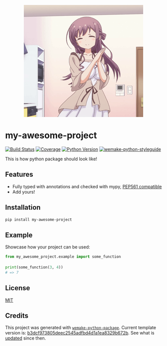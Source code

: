 <p align="center">
  <img src="assets/happy_shion.gif" />
</p>

# my-awesome-project

[![Build Status](https://travis-ci.org/vaclav-2012/my-awesome-project.svg?branch=master)](https://travis-ci.org/vaclav-2012/my-awesome-project)
[![Coverage](https://coveralls.io/repos/github/vaclav-2012/my-awesome-project/badge.svg?branch=master)](https://coveralls.io/github/vaclav-2012/my-awesome-project?branch=master)
[![Python Version](https://img.shields.io/pypi/pyversions/my-awesome-project.svg)](https://pypi.org/project/my-awesome-project/)
[![wemake-python-styleguide](https://img.shields.io/badge/style-wemake-000000.svg)](https://github.com/wemake-services/wemake-python-styleguide)

This is how python package should look like!


## Features

- Fully typed with annotations and checked with mypy, [PEP561 compatible](https://www.python.org/dev/peps/pep-0561/)
- Add yours!


## Installation

```bash
pip install my-awesome-project
```


## Example

Showcase how your project can be used:

```python
from my_awesome_project.example import some_function

print(some_function(3, 4))
# => 7
```

## License

[MIT](https://github.com/vaclav-2012/my-awesome-project/blob/master/LICENSE)


## Credits

This project was generated with [`wemake-python-package`](https://github.com/wemake-services/wemake-python-package). Current template version is: [b3dcf973805deec2545adfbd4d1a1ea8329b672b](https://github.com/wemake-services/wemake-python-package/tree/b3dcf973805deec2545adfbd4d1a1ea8329b672b). See what is [updated](https://github.com/wemake-services/wemake-python-package/compare/b3dcf973805deec2545adfbd4d1a1ea8329b672b...master) since then.
